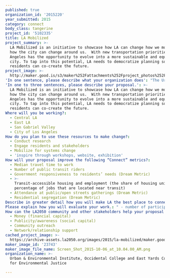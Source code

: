 ```yaml
---
published: true
organization_id: '2015220'
year_submitted: 2015
category: connect
body_class: tangerine
project_id: '5102335'
title: LA Mobilized
project_summary: >-
  LA Mobilized is an initiative to showcase how LA can change how we move, and
  how the city can change around us.  With new transportation priorities, Los
  Angeles has the opportunity to evolve into a more sustainable and equitable
  city. To tap into this potential, LA needs to democratize planning so
  residents can co-create the future. 
project_image: >-
  http://maker.good.is/s3/maker%252Fattachments%252Fproject_photos%252Fimages%252F23743%252Fdisplay%252FScreen_Shot_2015-10-06_at_10.04.00_AM.png=c570x385
'In one sentence, please describe what your organization does': "The Urban & Environmental Policy Institute (UEPI) is a research, policy, and advocacy, organization at Occidental College committed to bringing about social change and a more just, livable and green society.\r\n"
'In one to three sentences, please describe your proposal.': >-
  LA Mobilized is an initiative to showcase how LA can change how we move, and
  how the city can change around us.  With new transportation priorities, Los
  Angeles has the opportunity to evolve into a more sustainable and equitable
  city. To tap into this potential, LA needs to democratize planning so
  residents can co-create the future. 
Where will you be working?:
  - Central LA
  - East LA
  - San Gabriel Valley
  - City of Los Angeles
How do you plan to use these resources to make change?:
  - Conduct research
  - Engage residents and stakeholders
  - Mobilize for systems change
  - 'inspire through workshops, website, exhibition'
How will your proposal improve the following “Connect” metrics?:
  - Median travel time to work
  - Number of public transit riders
  - Government responsiveness to residents’ needs (Dream Metric)
  - >-
    Transit-accessible housing and employment (the share of housing units and
    percentage of jobs that are located near transit)
  - Attendance at public/open streets gatherings (Dream Metric)
  - Residential segregation (Dream Metric)
Describe in greater detail how you will make LA the best place to connect.: "Los Angeles faces major challenges as well as opportunities to evolve into a more equitable and sustainable city. In particular, with a new mobility plan in the City of Los Angeles and transit expansion underway countywide, there is an opportunity to create more equitable places through democratic and community-based planning for active transportation, transit, and more sustainable living patterns. Like many advocates, we see the need for changes in policy, plans and the built environment. But at this point in time, the change that it perhaps most needed is increased openness to change itself-tied to more democratic and creative ways to engage residents in planning, particularly low-income, communities of color that have traditionally been locked out of decision making processes. \r\n\r\nThe project will build on the Community Alternative 7 (CA7) as a case study of how residents are democratizing planning. A coalition of environmental justice organizations based in communities impacted by pollution from goods movement in that corridor organized to create their own serious alternative to this huge infrastructure plan.  Our project will support advocacy for CA7 and we will host a training by CA7 advocates for residents interested in helping shape the future of transportation in their own areas.\r\nThe project will identify and engage residents impacted by existing or proposed freeways and transit projects, using training workshops such as the Place It! workshops that facilitate residents expressing their experience how planning and design shape how we live, and to translate their dreams and ideas into physical forms. By conducting workshops, particularly small scale workshops focused on involving youth, women, and low income residents,  the project will inspire more residents to support changes to their neighborhoods and to Los Angeles. \r\nThe project will simultaneously identify case studies of transformative city change linked to mobility to recommend policy and planning reforms that can make it easier for the City of Los Angeles to evolve. We will identify examples of activism on mobility from the Los Angeles region as well as how other cities have changed through shifts in mobility. We will showcase these on a website and in an exhibition. We will examine key procedures in the City Charter, general plan etc. that could be modified to open up more space for creative, democratic planning and the evolution of LA into a more sustainable, equitable city. "
Please explain how you will evaluate your work.: " - number of participants in workshops\r\n- number of views of project website\r\n- attendance at training and at exhibition\r\n-engagement with advocates, residents and policy makers on urban change opportunities and structural reforms\r\n"
How can the LA2050 community and other stakeholders help your proposal succeed?:
  - Money (financial capital)
  - Publicity/awareness (social capital)
  - Community outreach
  - Network/relationship support
cached_project_image: >-
  https://archive-assets.la2050.org/images/2015/la-mobilized/maker.good.is/s3/maker%252Fattachments%252Fproject_photos%252Fimages%252F23743%252Fdisplay%252FScreen_Shot_2015-10-06_at_10.04.00_AM.png=c570x385.png
maker_image_id: '23743'
maker_image_file_name: Screen_Shot_2015-10-06_at_10.04.00_AM.png
organization_name: >-
  Urban & Environmental Institute, Occidental College and East Yards Communities
  for Environmental Justice

---
```

